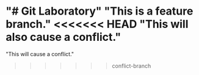 "# Git Laboratory" 
"This is a feature branch." 
<<<<<<< HEAD
"This will also cause a conflict." 
=======
"This will cause a conflict." 
>>>>>>> conflict-branch
